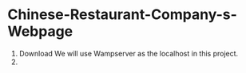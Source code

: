 # Chinese-Restaurant-Company-s-Webpage
1. Download We will use Wampserver as the localhost in this project.
2. 
